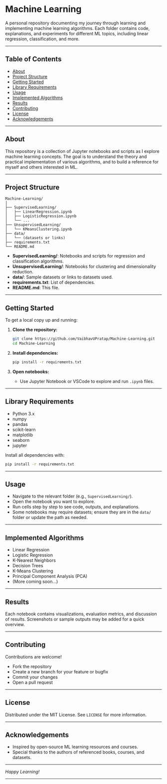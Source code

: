 # Machine Learning

A personal repository documenting my journey through learning and implementing machine learning algorithms. Each folder contains code, explanations, and experiments for different ML topics, including linear regression, classification, and more.

---

## Table of Contents

- [About](#about)
- [Project Structure](#project-structure)
- [Getting Started](#getting-started)
- [Library Requirements](#library-requirements)
- [Usage](#usage)
- [Implemented Algorithms](#implemented-algorithms)
- [Results](#results)
- [Contributing](#contributing)
- [License](#license)
- [Acknowledgements](#acknowledgements)

---

## About

This repository is a collection of Jupyter notebooks and scripts as I explore machine learning concepts. The goal is to understand the theory and practical implementation of various algorithms, and to build a reference for myself and others interested in ML.

---

## Project Structure

```
Machine-Learning/
│
├── SupervisedLearning/
│   ├── LinearRegression.ipynb
│   ├── LogisticRegression.ipynb
│   └── ...
├── UnsupervisedLearning/
│   └── KMeansClustering.ipynb
├── data/
│   └── (datasets or links)
├── requirements.txt
└── README.md
```
- **SupervisedLearning/**: Notebooks and scripts for regression and classification algorithms.
- **UnsupervisedLearning/**: Notebooks for clustering and dimensionality reduction.
- **data/**: Sample datasets or links to datasets used.
- **requirements.txt**: List of dependencies.
- **README.md**: This file.

---

## Getting Started

To get a local copy up and running:

1. **Clone the repository:**
   ```bash
   git clone https://github.com/VaibhavUPratap/Machine-Learning.git
   cd Machine-Learning
   ```

2. **Install dependencies:**
   ```bash
   pip install -r requirements.txt
   ```

3. **Open notebooks:**
   - Use Jupyter Notebook or VSCode to explore and run `.ipynb` files.

---

## Library Requirements

- Python 3.x
- numpy
- pandas
- scikit-learn
- matplotlib
- seaborn
- jupyter

Install all dependencies with:
```bash
pip install -r requirements.txt
```

---

## Usage

- Navigate to the relevant folder (e.g., `SupervisedLearning/`).
- Open the notebook you want to explore.
- Run cells step by step to see code, outputs, and explanations.
- Some notebooks may require datasets; ensure they are in the `data/` folder or update the path as needed.

---

## Implemented Algorithms

- Linear Regression
- Logistic Regression
- K-Nearest Neighbors
- Decision Trees
- K-Means Clustering
- Principal Component Analysis (PCA)
- (More coming soon...)

---

## Results

Each notebook contains visualizations, evaluation metrics, and discussion of results. Screenshots or sample outputs may be added for a quick overview.

---

## Contributing

Contributions are welcome!  
- Fork the repository
- Create a new branch for your feature or bugfix
- Commit your changes
- Open a pull request

---

## License

Distributed under the MIT License. See `LICENSE` for more information.

---

## Acknowledgements

- Inspired by open-source ML learning resources and courses.
- Special thanks to the authors of referenced books, courses, and datasets.

---

*Happy Learning!*

---